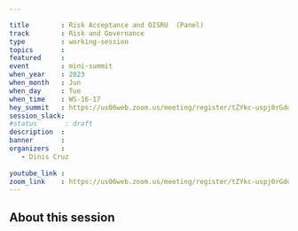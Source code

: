 ```yaml
---

title        : Risk Acceptance and OISRU  (Panel)
track        : Risk and Governance
type         : working-session
topics       :
featured     :
event        : mini-summit
when_year    : 2023
when_month   : Jun
when_day     : Tue
when_time    : WS-16-17
hey_summit   : https://us06web.zoom.us/meeting/register/tZYkc-uspj0rGdddQogpbl98Lywpny-lBwrL
session_slack:
#status       : draft
description  :
banner       : 
organizers   :
   - Dinis Cruz
  
youtube_link : 
zoom_link    : https://us06web.zoom.us/meeting/register/tZYkc-uspj0rGdddQogpbl98Lywpny-lBwrL
---
```



## About this session
